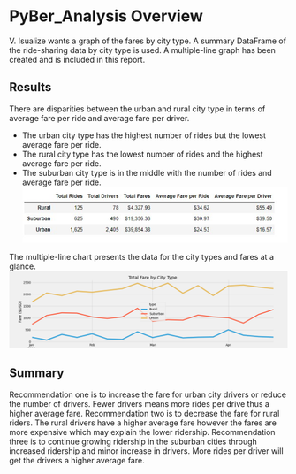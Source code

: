 #  PyBer_Analysis Overview
V. Isualize wants a graph of the fares by city type. A summary DataFrame of the ride-sharing data by city type is used. A multiple-line graph has been created and is included in this report.

## Results
There are disparities between the urban and rural city type in terms of average fare per ride and average fare per driver.
* The urban city type has the highest number of rides but the lowest average fare per ride.
* The rural city type has the lowest number of rides and the highest average fare per ride.
* The suburban city type is in the middle with the number of rides and average fare per ride.
![alt text](https://github.com/sarifrey/PyBer_Analysis/blob/main/Analysis/Fares_City_Type_DataFrame.jpg)

The multiple-line chart presents the data for the city types and fares at a glance.
![alt text](https://github.com/sarifrey/PyBer_Analysis/blob/main/Analysis/Pyber_fare_summary.png)


## Summary
Recommendation one is to increase the fare for urban city drivers or reduce the number of drivers. Fewer drivers means more rides per drive thus a higher average fare. 
Recommendation two is to decrease the fare for rural riders. The rural drivers have a higher average fare however the fares are more expensive which may explain the lower ridership.
Recommendation three is to continue growing ridership in the suburban cities through increased ridership and minor increase in drivers. More rides per driver will get the drivers a higher average fare.
